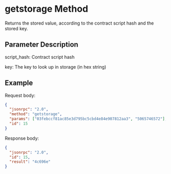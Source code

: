 ﻿# getstorage Method

Returns the stored value, according to the contract script hash and the stored key.

## Parameter Description

script_hash: Contract script hash

key: The key to look up in storage (in hex string)

## Example

Request body:

```json
{
  "jsonrpc": "2.0",
  "method": "getstorage",
  "params": ["03febccf81ac85e3d795bc5cbd4e84e907812aa3", "5065746572"],
  "id": 15
}
```

Response body:

```json
{
  "jsonrpc": "2.0",
  "id": 15,
  "result": "4c696e"
}
```
